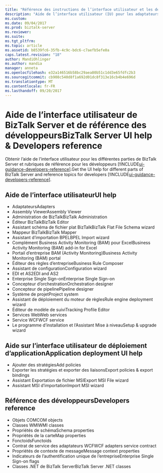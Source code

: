 ```yaml
---
title: "Référence des instructions de l’interface utilisateur et les développeurs | Documents Microsoft"
description: "Aide de l’interface utilisateur (IU) pour les adaptateurs, le Mappeur BizTalk, Orchestration concepteur, règle Assistant Déploiement du moteur, Assistant Publication de Services Web et plus dans BizTalk Server"
ms.custom: 
ms.date: 09/04/2017
ms.prod: biztalk-server
ms.reviewer: 
ms.suite: 
ms.tgt_pltfrm: 
ms.topic: article
ms.assetid: b8539fc6-35fb-4c9c-bdc6-c7aefb5efe0a
caps.latest.revision: "18"
author: MandiOhlinger
ms.author: mandia
manager: anneta
ms.openlocfilehash: e32a146516b58bc29aea80b51c1dd3e65fdfc2b3
ms.sourcegitcommit: cb908c540d8f1a692d01dc8f313e16cb4b4e696d
ms.translationtype: MT
ms.contentlocale: fr-FR
ms.lasthandoff: 09/20/2017
---
```

# <a name="biztalk-server-ui-help--developers-reference"></a><span data-ttu-id="5a6f8-103">Aide de l’interface utilisateur de BizTalk Server et de référence des développeurs</span><span class="sxs-lookup"><span data-stu-id="5a6f8-103">BizTalk Server UI help & Developers reference</span></span>

<span data-ttu-id="5a6f8-104">Obtenir l’aide de l’interface utilisateur pour les différentes parties de BizTalk Server et rubriques de référence pour les développeurs [!INCLUDE[ui-guidance-developers-reference](../includes/ui-guidance-developers-reference.md)].</span><span class="sxs-lookup"><span data-stu-id="5a6f8-104">Get the UI help for different parts of BizTalk Server and reference topics for developers [!INCLUDE[ui-guidance-developers-reference](../includes/ui-guidance-developers-reference.md)].</span></span> 

## <a name="ui-help"></a><span data-ttu-id="5a6f8-105">Aide de l’interface utilisateur</span><span class="sxs-lookup"><span data-stu-id="5a6f8-105">UI help</span></span>

* <span data-ttu-id="5a6f8-106">Adaptateurs</span><span class="sxs-lookup"><span data-stu-id="5a6f8-106">Adapters</span></span>
* <span data-ttu-id="5a6f8-107">Assembly Viewer</span><span class="sxs-lookup"><span data-stu-id="5a6f8-107">Assembly Viewer</span></span>
* <span data-ttu-id="5a6f8-108">Administration de BizTalk</span><span class="sxs-lookup"><span data-stu-id="5a6f8-108">BizTalk Administration</span></span>
* <span data-ttu-id="5a6f8-109">Éditeur BizTalk</span><span class="sxs-lookup"><span data-stu-id="5a6f8-109">BizTalk Editor</span></span>
* <span data-ttu-id="5a6f8-110">Assistant schéma de fichier plat BizTalk</span><span class="sxs-lookup"><span data-stu-id="5a6f8-110">BizTalk Flat File Schema wizard</span></span>
* <span data-ttu-id="5a6f8-111">Mappeur BizTalk</span><span class="sxs-lookup"><span data-stu-id="5a6f8-111">BizTalk Mapper</span></span>
* <span data-ttu-id="5a6f8-112">Assistant d’importation BPEL</span><span class="sxs-lookup"><span data-stu-id="5a6f8-112">BPEL Import wizard</span></span>
* <span data-ttu-id="5a6f8-113">Complément Business Activity Monitoring (BAM) pour Excel</span><span class="sxs-lookup"><span data-stu-id="5a6f8-113">Business Activity Monitoring (BAM) add-in for Excel</span></span>
* <span data-ttu-id="5a6f8-114">Portail d’entreprise BAM (Activity Monitoring)</span><span class="sxs-lookup"><span data-stu-id="5a6f8-114">Business Activity Monitoring (BAM) portal</span></span>
* <span data-ttu-id="5a6f8-115">Éditeur des règles d’entreprise</span><span class="sxs-lookup"><span data-stu-id="5a6f8-115">Business Rule Composer</span></span>
* <span data-ttu-id="5a6f8-116">Assistant de configuration</span><span class="sxs-lookup"><span data-stu-id="5a6f8-116">Configuration wizard</span></span>
* <span data-ttu-id="5a6f8-117">EDI et AS2</span><span class="sxs-lookup"><span data-stu-id="5a6f8-117">EDI and AS2</span></span>
* <span data-ttu-id="5a6f8-118">Enterprise Single Sign-on</span><span class="sxs-lookup"><span data-stu-id="5a6f8-118">Enterprise Single Sign-on</span></span>
* <span data-ttu-id="5a6f8-119">Concepteur d’orchestration</span><span class="sxs-lookup"><span data-stu-id="5a6f8-119">Orchestration designer</span></span>
* <span data-ttu-id="5a6f8-120">Concepteur de pipeline</span><span class="sxs-lookup"><span data-stu-id="5a6f8-120">Pipeline designer</span></span>
* <span data-ttu-id="5a6f8-121">Système de projet</span><span class="sxs-lookup"><span data-stu-id="5a6f8-121">Project system</span></span>
* <span data-ttu-id="5a6f8-122">Assistant de déploiement du moteur de règles</span><span class="sxs-lookup"><span data-stu-id="5a6f8-122">Rule engine deployment wizard</span></span>
* <span data-ttu-id="5a6f8-123">Éditeur de modèle de suivi</span><span class="sxs-lookup"><span data-stu-id="5a6f8-123">Tracking Profile Editor</span></span>
* <span data-ttu-id="5a6f8-124">Services Web</span><span class="sxs-lookup"><span data-stu-id="5a6f8-124">Web services</span></span>
* <span data-ttu-id="5a6f8-125">Service WCF</span><span class="sxs-lookup"><span data-stu-id="5a6f8-125">WCF service</span></span>
* <span data-ttu-id="5a6f8-126">Le programme d’installation et l’Assistant Mise à niveau</span><span class="sxs-lookup"><span data-stu-id="5a6f8-126">Setup & upgrade wizard</span></span>

## <a name="application-deployment-ui-help"></a><span data-ttu-id="5a6f8-127">Aide sur l’interface utilisateur de déploiement d’application</span><span class="sxs-lookup"><span data-stu-id="5a6f8-127">Application deployment UI help</span></span>

* <span data-ttu-id="5a6f8-128">Ajouter des stratégies</span><span class="sxs-lookup"><span data-stu-id="5a6f8-128">Add policies</span></span>
* <span data-ttu-id="5a6f8-129">Exporter les stratégies et exporter des liaisons</span><span class="sxs-lookup"><span data-stu-id="5a6f8-129">Export policies & export bindings</span></span>
* <span data-ttu-id="5a6f8-130">Assistant Exportation de fichier MSI</span><span class="sxs-lookup"><span data-stu-id="5a6f8-130">Export MSI File wizard</span></span>
* <span data-ttu-id="5a6f8-131">Assistant MSI d’importation</span><span class="sxs-lookup"><span data-stu-id="5a6f8-131">Import MSI wizard</span></span>


## <a name="developers-reference"></a><span data-ttu-id="5a6f8-132">Référence des développeurs</span><span class="sxs-lookup"><span data-stu-id="5a6f8-132">Developers reference</span></span>
  
* <span data-ttu-id="5a6f8-133">Objets COM</span><span class="sxs-lookup"><span data-stu-id="5a6f8-133">COM objects</span></span>
* <span data-ttu-id="5a6f8-134">Classes WMI</span><span class="sxs-lookup"><span data-stu-id="5a6f8-134">WMI classes</span></span>
* <span data-ttu-id="5a6f8-135">Propriétés de schéma</span><span class="sxs-lookup"><span data-stu-id="5a6f8-135">Schema properties</span></span>
* <span data-ttu-id="5a6f8-136">Propriétés de la carte</span><span class="sxs-lookup"><span data-stu-id="5a6f8-136">Map properties</span></span>
* <span data-ttu-id="5a6f8-137">Fonctoids</span><span class="sxs-lookup"><span data-stu-id="5a6f8-137">Functoids</span></span>
* <span data-ttu-id="5a6f8-138">Contrat de service des adaptateurs WCF</span><span class="sxs-lookup"><span data-stu-id="5a6f8-138">WCF adapters service contract</span></span> 
* <span data-ttu-id="5a6f8-139">Propriétés de contexte de message</span><span class="sxs-lookup"><span data-stu-id="5a6f8-139">Message context properties</span></span>
* <span data-ttu-id="5a6f8-140">Indicateurs de l’authentification unique de l’entreprise</span><span class="sxs-lookup"><span data-stu-id="5a6f8-140">Enterprise Single Sign-on flags</span></span>
* <span data-ttu-id="5a6f8-141">Classes .NET de BizTalk Server</span><span class="sxs-lookup"><span data-stu-id="5a6f8-141">BizTalk Server .NET classes</span></span>